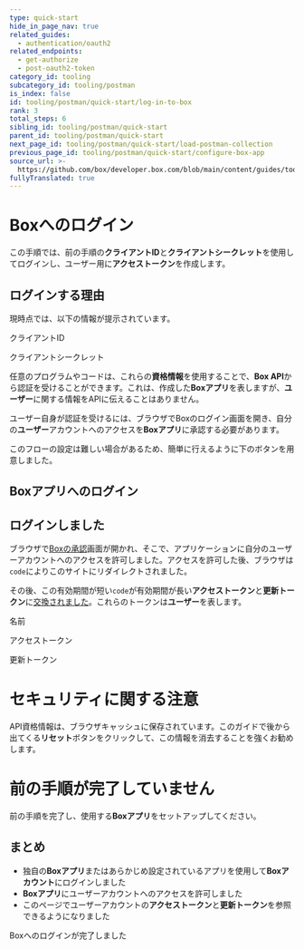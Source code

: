```yaml
---
type: quick-start
hide_in_page_nav: true
related_guides:
  - authentication/oauth2
related_endpoints:
  - get-authorize
  - post-oauth2-token
category_id: tooling
subcategory_id: tooling/postman
is_index: false
id: tooling/postman/quick-start/log-in-to-box
rank: 3
total_steps: 6
sibling_id: tooling/postman/quick-start
parent_id: tooling/postman/quick-start
next_page_id: tooling/postman/quick-start/load-postman-collection
previous_page_id: tooling/postman/quick-start/configure-box-app
source_url: >-
  https://github.com/box/developer.box.com/blob/main/content/guides/tooling/postman/quick-start/log-in-to-box.md
fullyTranslated: true
---
```

# Boxへのログイン

<Choice option="postman.app_type" value="create_new,use_existing,clicked" color="none">

この手順では、前の手順の**クライアントID**と**クライアントシークレット**を使用してログインし、ユーザー用に**アクセストークン**を作成します。

## ログインする理由

現時点では、以下の情報が提示されています。

<Store disabled inline id="postman_credentials.client_id">

クライアントID

</Store>

<Store disabled inline obscured id="postman_credentials.client_secret">

クライアントシークレット

</Store>

任意のプログラムやコードは、これらの**資格情報**を使用することで、**Box API**から認証を受けることができます。これは、作成した**Boxアプリ**を表しますが、**ユーザー**に関する情報をAPIに伝えることはありません。

ユーザー自身が認証を受けるには、ブラウザでBoxのログイン画面を開き、自分の**ユーザー**アカウントへのアクセスを**Boxアプリ**に承認する必要があります。

このフローの設定は難しい場合があるため、簡単に行えるように下のボタンを用意しました。

## Boxアプリへのログイン

<Trigger option="postman.login" value="clicked">

<LoginButton id="postman_credentials">

</LoginButton>

</Trigger>

<LoggedIn id="postman_credentials">

## ログインしました

ブラウザで[Boxの承認](e://get-authorize)画面が開かれ、そこで、アプリケーションに自分のユーザーアカウントへのアクセスを許可しました。アクセスを許可した後、ブラウザは`code`によりこのサイトにリダイレクトされました。

その後、この有効期間が短い`code`が有効期間が長い**アクセストークン**と**更新トークン**に[交換されました](e://post-oauth2-token)。これらのトークンは**ユーザー**を表します。

<Store disabled inline id="postman_credentials" field="name">

名前

</Store>

<Store disabled inline obscured id="postman_credentials" field="access_token">

アクセストークン

</Store>

<Store disabled inline obscured id="postman_credentials" field="refresh_token">

更新トークン

</Store>

<Message danger>

# セキュリティに関する注意

API資格情報は、ブラウザキャッシュに保存されています。このガイドで後から出てくる**リセット**ボタンをクリックして、この情報を消去することを強くお勧めします。

</Message>

</LoggedIn>

</Choice>

<Choice option="postman.app_type" unset color="none">

<Message danger>

# 前の手順が完了していません

前の手順を完了し、使用する**Boxアプリ**をセットアップしてください。

</Message>

</Choice>

<Choice option="postman.login" value="clicked" color="none">

## まとめ

* 独自の**Boxアプリ**またはあらかじめ設定されているアプリを使用して**Boxアカウント**にログインしました
* **Boxアプリ**にユーザーアカウントへのアクセスを許可しました
* このページでユーザーアカウントの**アクセストークン**と**更新トークン**を参照できるようになりました

</Choice>

<Observe option="postman.login" value="clicked">

<Next>

Boxへのログインが完了しました

</Next>

</Observe>